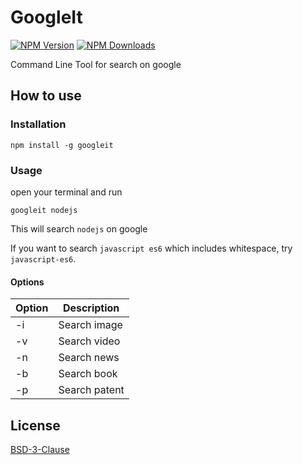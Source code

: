 # GoogleIt

[![NPM Version](http://img.shields.io/npm/v/googleit.svg?style=flat)](https://www.npmjs.com/package/googleit)
[![NPM Downloads](https://img.shields.io/npm/dm/googleit.svg?style=flat)](https://www.npmjs.com/package/googleit)

Command Line Tool for search on google

## How to use

### Installation

`npm install -g googleit`

### Usage

open your terminal and run

`googleit nodejs`

This will search `nodejs` on google

If you want to search `javascript es6` which includes whitespace, try `javascript-es6`.

#### Options

|Option|Description|
|---|---|
|-i|Search image|
|-v|Search video|
|-n|Search news|
|-b|Search book|
|-p|Search patent|

## License

[BSD-3-Clause](https://github.com/PeterTeng/googleit/blob/master/LICENSE)
